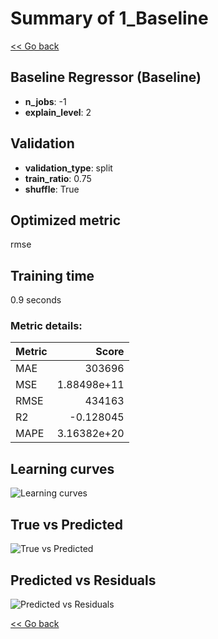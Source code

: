 # Summary of 1_Baseline

[<< Go back](../README.md)


## Baseline Regressor (Baseline)
- **n_jobs**: -1
- **explain_level**: 2

## Validation
 - **validation_type**: split
 - **train_ratio**: 0.75
 - **shuffle**: True

## Optimized metric
rmse

## Training time

0.9 seconds

### Metric details:
| Metric   |            Score |
|:---------|-----------------:|
| MAE      | 303696           |
| MSE      |      1.88498e+11 |
| RMSE     | 434163           |
| R2       |     -0.128045    |
| MAPE     |      3.16382e+20 |



## Learning curves
![Learning curves](learning_curves.png)
## True vs Predicted

![True vs Predicted](true_vs_predicted.png)


## Predicted vs Residuals

![Predicted vs Residuals](predicted_vs_residuals.png)



[<< Go back](../README.md)

